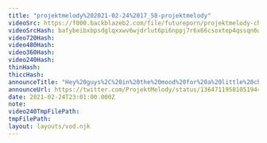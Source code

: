 ```yaml
---
title: "projektmelody%202021-02-24%2017_58-projektmelody"
videoSrc: https://f000.backblazeb2.com/file/futureporn/projektmelody-chaturbate-2021-02-24.mp4
videoSrcHash: bafybeibxbpsdglqxxwv6wjdrlut6pi6nppj7r6x66csoxtep4qssqn6wqu?filename=projektmelody-chaturbate-2021-02-24.mp4
video720Hash: 
video480Hash: 
video360Hash: 
video240Hash: 
thinHash: 
thiccHash: 
announceTitle: "Hey%20guys%2C%20in%20the%20mood%20for%20a%20little%20chattin%2C%20and%20a%20little%20baitin%2C%20hbu"
announceUrl: https://twitter.com/ProjektMelody/status/1364711958105194498
date: 2021-02-24T23:01:00.000Z
note: 
video240TmpFilePath: 
tmpFilePath: 
layout: layouts/vod.njk
---
```


